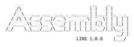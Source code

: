    
                                      _     _       
         /\                          | |   | |      
        /  \   ___ ___  ___ _ __ ___ | |__ | |_   _ 
       / /\ \ / __/ __|/ _ \ '_ ` _ \| '_ \| | | | |
      / ____ \\__ \__ \  __/ | | | | | |_) | | |_| |
     /_/    \_\___/___/\___|_| |_| |_|_.__/|_|\__, |
                                               __/ |
                                LINE 1.0.0    |___/ 
                                          
                                          




